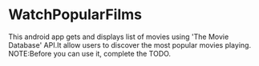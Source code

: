# WatchPopularFilms
This android app gets and displays list of movies using 'The Movie Database' API.It allow users to discover the most popular movies playing. NOTE:Before you can use it, complete the TODO.
